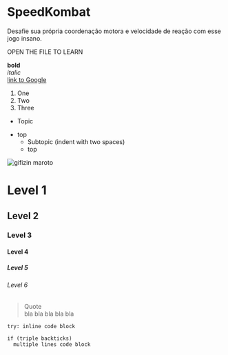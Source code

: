 # SpeedKombat
Desafie sua própria coordenação motora e velocidade de reação com esse jogo insano.

OPEN THE FILE TO LEARN


**bold**   
*italic*    
[link to Google](https://google.com)   

1. One    
2. Two    
3. Three     

- Topic
* top    
  - Subtopic   (indent with two spaces)
  * top 
  

![gifizin maroto](https://cdn-images-1.medium.com/max/1600/0*4oX1MW04t57xZwfc.gif)

# Level 1
## Level 2
### Level 3
#### Level 4
##### Level 5
###### Level 6

> Quote    
> bla bla bla bla bla

` try: inline code block `

```
if (triple backticks)
  multiple lines code block
